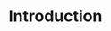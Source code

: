 ---
title: Introduction
week: 1
dates: 
- 2023-01-24
- 2023-01-26
current: true
unit: 1
project: project1
reading:
  - lialina
  - staples
lectures:
- '[Cyberspace Origins](https://vimeo.com/501962625)'
- '[Internet Today](https://vimeo.com/amtparsons/review/502002510/d6c4507c86)'
day1:
- 'Class introduction'
- 'Discussion: What is the internet? What is interaction design?'
day2:
- 'Discuss lecture + readings'
- 'Introduce: Project 1'
hw:
- 'Readings + Discussion Questions'
- 'Project 1: Ideas'
---